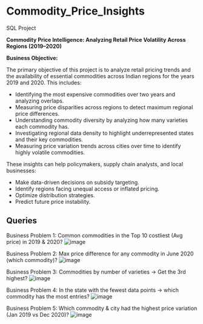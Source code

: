 # Commodity_Price_Insights
SQL Project

**Commodity Price Intelligence: Analyzing Retail Price Volatility Across Regions (2019–2020)**

**Business Objective:**

The primary objective of this project is to analyze retail pricing trends and the availability of essential commodities across Indian regions for the years 2019 and 2020. This includes:

* Identifying the most expensive commodities over two years and analyzing overlaps.
* Measuring price disparities across regions to detect maximum regional price differences.
* Understanding commodity diversity by analyzing how many varieties each commodity has.
* Investigating regional data density to highlight underrepresented states and their key commodities.
* Measuring price variation trends across cities over time to identify highly volatile commodities.

These insights can help policymakers, supply chain analysts, and local businesses:

* Make data-driven decisions on subsidy targeting.
* Identify regions facing unequal access or inflated pricing.
* Optimize distribution strategies.
* Predict future price instability.

## Queries ##
Business Problem 1: Common commodities in the Top 10 costliest (Avg price) in 2019 & 2020? 
![image](https://github.com/user-attachments/assets/85fc23f0-6f3b-4d80-94f4-05ba3c3d9371)

Business Problem 2: Max price difference for any commodity in June 2020 (which commodity)?
![image](https://github.com/user-attachments/assets/d752bfc3-dcbf-4d8f-9e16-91306d287111)

Business Problem 3: Commodities by number of varieties → Get the 3rd highest?
![image](https://github.com/user-attachments/assets/194db633-0fc2-4fe0-bc11-f285a5a167fb)

Business Problem 4: In the state with the fewest data points → which commodity has the most entries?
![image](https://github.com/user-attachments/assets/b6adb069-1fe1-48ca-8c53-5822799a3dfa)

Business Problem 5: Which commodity & city had the highest price variation (Jan 2019 vs Dec 2020)?
![image](https://github.com/user-attachments/assets/89bbb799-7c6d-49d8-9f8d-57d95a697151)



